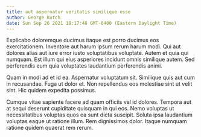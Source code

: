 ```yaml
---
title: aut aspernatur veritatis similique esse
author: George Kutch
date: Sun Sep 26 2021 18:17:48 GMT-0400 (Eastern Daylight Time)
---
```

Explicabo doloremque ducimus itaque est porro ducimus eos exercitationem. Inventore aut harum ipsum rerum harum modi. Qui aut dolores alias aut iure error iusto voluptatibus voluptate. Autem et quia qui numquam. Est illum qui eius asperiores incidunt omnis similique autem. Sed perferendis eum quia voluptates laudantium perferendis animi.

 Quam in modi ad et id ea. Aspernatur voluptatum sit. Similique quis aut cum in recusandae. Fuga ut dolor et. Non repellendus eos molestiae sint ut velit sint. Hic quidem expedita possimus.

 Cumque vitae sapiente facere ad quam officiis vel id dolores. Tempora aut at sequi deserunt cupiditate quisquam in qui eos. Nemo voluptas ut necessitatibus voluptas quos ea sunt dicta suscipit. Soluta ipsa laudantium voluptas eaque ut ratione illum. Rem dignissimos dolor. Itaque numquam ratione quidem quaerat rem rerum.